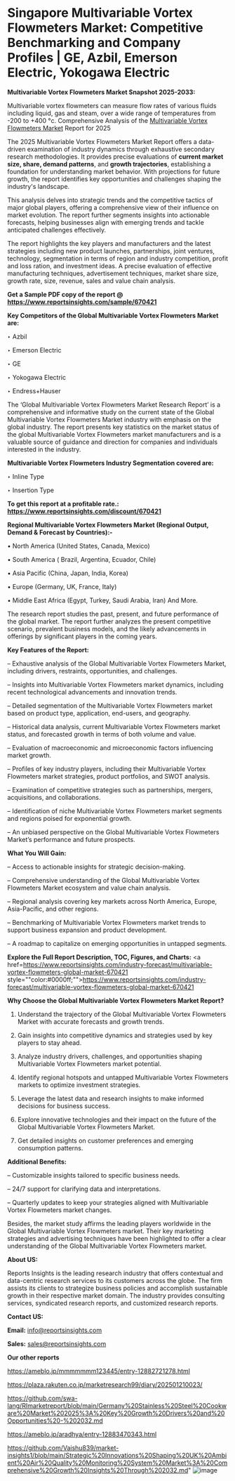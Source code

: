 # Singapore Multivariable Vortex Flowmeters Market: Competitive Benchmarking and Company Profiles | GE, Azbil, Emerson Electric, Yokogawa Electric

<strong>Multivariable Vortex Flowmeters Market Snapshot 2025-2033:</strong>

Multivariable vortex flowmeters can measure flow rates of various fluids including liquid, gas and steam, over a wide range of temperatures from -200 to +400 °c. Comprehensive Analysis of the <a href=https://www.reportsinsights.com/sample/670421>Multivariable Vortex Flowmeters Market</a> Report for 2025

The 2025 Multivariable Vortex Flowmeters Market Report offers a data-driven examination of industry dynamics through exhaustive secondary research methodologies. It provides precise evaluations of <strong>current market size, share, demand patterns</strong>, and <strong>growth trajectories</strong>, establishing a foundation for understanding market behavior. With projections for future growth, the report identifies key opportunities and challenges shaping the industry's landscape.

This analysis delves into strategic trends and the competitive tactics of major global players, offering a comprehensive view of their influence on market evolution. The report further segments insights into actionable forecasts, helping businesses align with emerging trends and tackle anticipated challenges effectively.

The report highlights the key players and manufacturers and the latest strategies including new product launches, partnerships, joint ventures, technology, segmentation in terms of region and industry competition, profit and loss ration, and investment ideas. A precise evaluation of effective manufacturing techniques, advertisement techniques, market share size, growth rate, size, revenue, sales and value chain analysis.

<strong>Get a Sample PDF copy of the report @ <a href=https://www.reportsinsights.com/sample/670421 style=color:#0000ff;>https://www.reportsinsights.com/sample/670421</a></strong>

<strong>Key Competitors of the Global Multivariable Vortex Flowmeters Market are:</strong>

‣ Azbil

‣ Emerson Electric

‣ GE

‣ Yokogawa Electric

‣ Endress+Hauser

The ‘Global Multivariable Vortex Flowmeters Market Research Report’ is a comprehensive and informative study on the current state of the Global Multivariable Vortex Flowmeters Market industry with emphasis on the global industry. The report presents key statistics on the market status of the global Multivariable Vortex Flowmeters market manufacturers and is a valuable source of guidance and direction for companies and individuals interested in the industry.

<strong>Multivariable Vortex Flowmeters Industry Segmentation covered are:</strong>

‣ Inline Type

‣ Insertion Type

<strong>To get this report at a profitable rate.: <a href=https://www.reportsinsights.com/discount/670421 style=color:#0000ff;>https://www.reportsinsights.com/discount/670421</a></strong>

<strong>Regional Multivariable Vortex Flowmeters Market (Regional Output, Demand &amp; Forecast by Countries):-</strong>

• North America (United States, Canada, Mexico)

• South America ( Brazil, Argentina, Ecuador, Chile)

• Asia Pacific (China, Japan, India, Korea)

• Europe (Germany, UK, France, Italy)

• Middle East Africa (Egypt, Turkey, Saudi Arabia, Iran) And More.

The research report studies the past, present, and future performance of the global market. The report further analyzes the present competitive scenario, prevalent business models, and the likely advancements in offerings by significant players in the coming years.

<strong>Key Features of the Report:</strong>

– Exhaustive analysis of the Global Multivariable Vortex Flowmeters Market, including drivers, restraints, opportunities, and challenges.

– Insights into Multivariable Vortex Flowmeters market dynamics, including recent technological advancements and innovation trends.

– Detailed segmentation of the Multivariable Vortex Flowmeters market based on product type, application, end-users, and geography.

– Historical data analysis, current Multivariable Vortex Flowmeters market status, and forecasted growth in terms of both volume and value.

– Evaluation of macroeconomic and microeconomic factors influencing market growth.

– Profiles of key industry players, including their Multivariable Vortex Flowmeters market strategies, product portfolios, and SWOT analysis.

– Examination of competitive strategies such as partnerships, mergers, acquisitions, and collaborations.

– Identification of niche Multivariable Vortex Flowmeters market segments and regions poised for exponential growth.

– An unbiased perspective on the Global Multivariable Vortex Flowmeters Market’s performance and future prospects.

<strong>What You Will Gain:</strong>

– Access to actionable insights for strategic decision-making.

– Comprehensive understanding of the Global Multivariable Vortex Flowmeters Market ecosystem and value chain analysis.

– Regional analysis covering key markets across North America, Europe, Asia-Pacific, and other regions.

– Benchmarking of Multivariable Vortex Flowmeters market trends to support business expansion and product development.

– A roadmap to capitalize on emerging opportunities in untapped segments.

<strong>Explore the Full Report Description, TOC, Figures, and Charts:</strong>
<a href=https://www.reportsinsights.com/industry-forecast/multivariable-vortex-flowmeters-global-market-670421 style=""color:#0000ff;"">https://www.reportsinsights.com/industry-forecast/multivariable-vortex-flowmeters-global-market-670421</a>

<strong>Why Choose the Global Multivariable Vortex Flowmeters Market Report?</strong>

1. Understand the trajectory of the Global Multivariable Vortex Flowmeters Market with accurate forecasts and growth trends.

2. Gain insights into competitive dynamics and strategies used by key players to stay ahead.

3. Analyze industry drivers, challenges, and opportunities shaping Multivariable Vortex Flowmeters market potential.

4. Identify regional hotspots and untapped Multivariable Vortex Flowmeters markets to optimize investment strategies.

5. Leverage the latest data and research insights to make informed decisions for business success.

6. Explore innovative technologies and their impact on the future of the Global Multivariable Vortex Flowmeters Market.

7. Get detailed insights on customer preferences and emerging consumption patterns.

<strong>Additional Benefits:</strong>

– Customizable insights tailored to specific business needs.

– 24/7 support for clarifying data and interpretations.

– Quarterly updates to keep your strategies aligned with Multivariable Vortex Flowmeters market changes.

Besides, the market study affirms the leading players worldwide in the Global Multivariable Vortex Flowmeters market. Their key marketing strategies and advertising techniques have been highlighted to offer a clear understanding of the Global Multivariable Vortex Flowmeters market.

<strong><strong>About US</strong>:</strong>

Reports Insights is the leading research industry that offers contextual and data-centric research services to its customers across the globe. The firm assists its clients to strategize business policies and accomplish sustainable growth in their respective market domain. The industry provides consulting services, syndicated research reports, and customized research reports.

<strong>Contact US:</strong>

<p class=><b>Email:</b> <a href=mailto:info@reportsinsights.com>info@reportsinsights.com</a></p>
<p class=><b>Sales:</b> <a href=mailto:sales@reportsinsights.com>sales@reportsinsights.com</a></p>

<strong>Our other reports</strong>

<a href=https://ameblo.jp/mmmmmmm123445/entry-12882721278.html>https://ameblo.jp/mmmmmmm123445/entry-12882721278.html</a>

<a href=https://plaza.rakuten.co.jp/marketresearch99/diary/202501210023/>https://plaza.rakuten.co.jp/marketresearch99/diary/202501210023/</a>

<a href=https://github.com/swa-lang/RImarketreport/blob/main/Germany%20Stainless%20Steel%20Cookware%20Market%202025%3A%20Key%20Growth%20Drivers%20and%20Opportunities%20-%202032.md>https://github.com/swa-lang/RImarketreport/blob/main/Germany%20Stainless%20Steel%20Cookware%20Market%202025%3A%20Key%20Growth%20Drivers%20and%20Opportunities%20-%202032.md</a>

<a href=https://ameblo.jp/aradhya/entry-12883470343.html>https://ameblo.jp/aradhya/entry-12883470343.html</a>

<a href=https://github.com/Vaishu839/market-insights1/blob/main/Strategic%20Innovations%20Shaping%20UK%20Ambient%20Air%20Quality%20Monitoring%20System%20Market%3A%20Comprehensive%20Growth%20Insights%20Through%202032.md>https://github.com/Vaishu839/market-insights1/blob/main/Strategic%20Innovations%20Shaping%20UK%20Ambient%20Air%20Quality%20Monitoring%20System%20Market%3A%20Comprehensive%20Growth%20Insights%20Through%202032.md</a>"
![image](https://github.com/user-attachments/assets/c73b82da-b6e2-49ba-b7a9-60689ddb1e0d)
